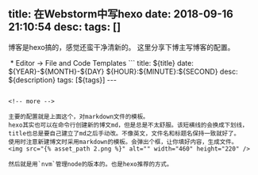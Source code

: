 title: 在Webstorm中写hexo
date: 2018-09-16 21:10:54
desc: 
tags: [] 
---

博客是hexo搞的，感觉还蛮干净清新的。
这里分享下博主写博客的配置。

<img src="{% asset_path 1.png %}" alt="" width="" height="" />
* Editor -> File and Code Templates
```
title: ${title}
date: ${YEAR}-${MONTH}-${DAY} ${HOUR}:${MINUTE}:${SECOND}
desc: ${description}
tags: [${tags}] 
---

<!-- more -->
```

<!-- more -->

主要的配置就是上面这个，对markdown文件的模板。
hexo其实也可以在命令行创建新的博文md，但是总是不太舒服。该短横线的会换成下划线，title也总是要自己建立了md之后手动改。不像英文，文件名和标题名保持一致就好了。
使用时注意新建博文时采用markdown的模板。会弹出个框，让你填好内容，生成文件。
<img src="{% asset_path 2.png %}" alt="" width="460" height="220" />

然后就是用`nvm`管理node的版本的。也是hexo推荐的方式。